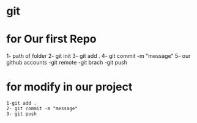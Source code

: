 # git 
# for Our first Repo
 1- path of folder
 2- git init
 3- git add .
 4- git commit -m "message"
 5- our github accounts
    -git remote
    -git brach
    -git push
# for modify in our project
    1-git add .
    2- git commit -m "message"
    3- git push
